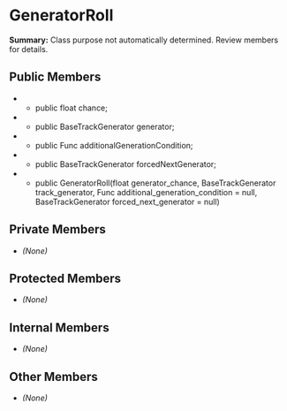 # GeneratorRoll

**Summary:** Class purpose not automatically determined. Review members for details.

## Public Members
- - public float chance;
- - public BaseTrackGenerator generator;
- - public Func<bool> additionalGenerationCondition;
- - public BaseTrackGenerator forcedNextGenerator;
- - public GeneratorRoll(float generator_chance, BaseTrackGenerator track_generator, Func<bool> additional_generation_condition = null, BaseTrackGenerator forced_next_generator = null)

## Private Members
- *(None)*

## Protected Members
- *(None)*

## Internal Members
- *(None)*

## Other Members
- *(None)*
